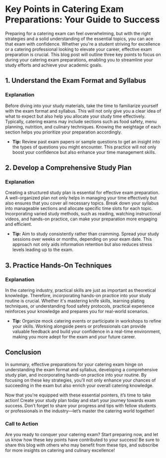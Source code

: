 # Key Points in Catering Exam Preparations: Your Guide to Success

Preparing for a catering exam can feel overwhelming, but with the right strategies and a solid understanding of the essential topics, you can ace that exam with confidence. Whether you're a student striving for excellence or a catering professional looking to elevate your career, effective exam preparation is crucial. This blog post will outline three key points to focus on during your catering exam preparations, enabling you to streamline your study efforts and achieve your academic goals.

## 1. Understand the Exam Format and Syllabus

### Explanation
Before diving into your study materials, take the time to familiarize yourself with the exam format and syllabus. This will not only give you a clear idea of what to expect but also help you allocate your study time effectively. Typically, catering exams may include sections such as food safety, menu planning, nutrition, and culinary techniques. Knowing the weightage of each section helps you prioritize your preparation accordingly.

- **Tip:** Review past exam papers or sample questions to get an insight into the types of questions you might encounter. This practice will not only boost your confidence but also enhance your time management skills.

## 2. Develop a Comprehensive Study Plan

### Explanation
Creating a structured study plan is essential for effective exam preparation. A well-organized plan not only helps in managing your time effectively but also ensures that you cover all necessary topics. Break down your syllabus into manageable sections and allocate specific time slots for each topic. Incorporating varied study methods, such as reading, watching instructional videos, and hands-on practice, can make your preparation more engaging and efficient.

- **Tip:** Aim to study consistently rather than cramming. Spread your study sessions over weeks or months, depending on your exam date. This approach not only aids information retention but also reduces stress levels leading up to the exam.

## 3. Practice Hands-On Techniques

### Explanation
In the catering industry, practical skills are just as important as theoretical knowledge. Therefore, incorporating hands-on practice into your study routine is crucial. Whether it's mastering knife skills, learning plating techniques, or understanding food safety protocols, practical experience reinforces your knowledge and prepares you for real-world scenarios.

- **Tip:** Organize mock catering events or participate in workshops to refine your skills. Working alongside peers or professionals can provide valuable feedback and build your confidence in a real-time environment, making you more adept for the exam and your future career.

## Conclusion

In summary, effective preparations for your catering exam hinge on understanding the exam format and syllabus, developing a comprehensive study plan, and incorporating hands-on practice into your routine. By focusing on these key strategies, you’ll not only enhance your chances of succeeding in the exam but also enrich your overall catering knowledge. 

Now that you're equipped with these essential pointers, it’s time to take action! Create your study plan today and start your journey towards exam success. Don’t forget to share your progress and tips with fellow students or professionals in the industry—let’s master the catering world together!

### Call to Action
Are you ready to conquer your catering exam? Start preparing now, and let us know how these key points have contributed to your success! Be sure to share this blog with others who may benefit from these tips, and subscribe for more insights on catering and culinary excellence!